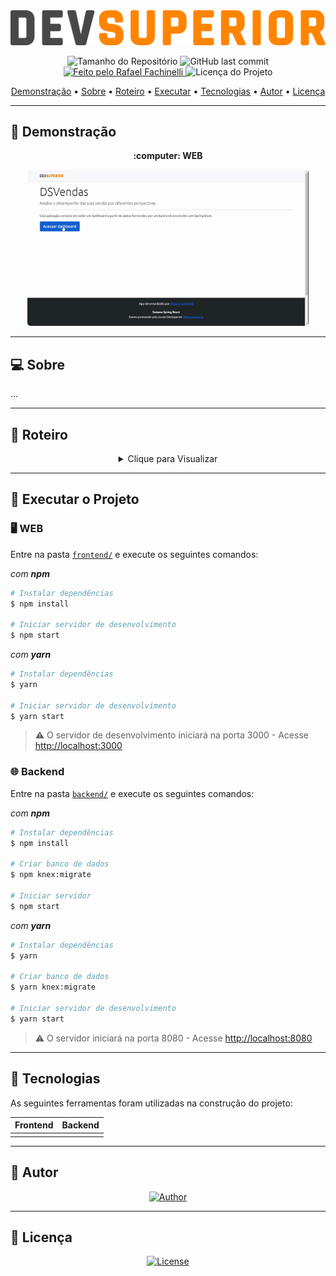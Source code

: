 <img alt="DSVendas" src="./.github/banner.svg">

<p align="center"> 
  <img alt="Tamanho do Repositório" src="https://img.shields.io/github/repo-size/rafaelfachinelli/DSVendas?style=for-the-badge">
  <img alt="GitHub last commit" src="https://img.shields.io/github/last-commit/rafaelfachinelli/DSVendas?style=for-the-badge">
  <a href="https://github.com/rafaelfachinelli">
    <img alt="Feito pelo Rafael Fachinelli" src="https://img.shields.io/badge/feito%20por-Rafael Fachinelli-%237519C1?style=for-the-badge">
  </a>
  <img alt="Licença do Projeto" src="https://img.shields.io/github/license/rafaelfachinelli/DSVendas?style=for-the-badge"/>
<p>

<p align="center">
 <a href="#movie_camera-demonstração">Demonstração</a> •
 <a href="#computer-sobre">Sobre</a> •
 <a href="#memo-roteiro">Roteiro</a> •
 <a href="#dvd-executar-o-projeto">Executar</a> •
 <a href="#hammer-tecnologias">Tecnologias</a> •
 <a href="#boy-autor">Autor</a> •
 <a href="#page_facing_up-licença">Licença</a>
</p>

---
## :movie_camera: **Demonstração**

<p align="center">
  <b> :computer: WEB </b>
</p>

<p align="center">
  <kbd>
    <img width="450" style="border-radius: 5px" height="250" alt="Demonstração do Projeto" src=".github/previews/desktop_preview.gif">
  </kbd>
</p>

---
## :computer: Sobre

...

---
## :memo: **Roteiro**

<div align="center">
<details>
<summary>Clique para Visualizar</summary>

|Estado|Tarefa|
|:---:|:---:|
|:heavy_check_mark:|Estruturar página inicial|

</details>
</div>

---
## :dvd: **Executar o Projeto**

### :desktop_computer: **WEB**

Entre na pasta [`frontend/`](frontend/) e execute os seguintes comandos:

_com **npm**_

```bash
# Instalar dependências
$ npm install

# Iniciar servidor de desenvolvimento
$ npm start
```

_com **yarn**_

```bash
# Instalar dependências
$ yarn

# Iniciar servidor de desenvolvimento
$ yarn start

```

> ⚠️ O servidor de desenvolvimento iniciará na porta 3000 - Acesse <http://localhost:3000>

### :globe_with_meridians: **Backend**

Entre na pasta [`backend/`](backend/) e execute os seguintes comandos:

_com **npm**_

```bash
# Instalar dependências
$ npm install

# Criar banco de dados
$ npm knex:migrate

# Iniciar servidor
$ npm start
```

_com **yarn**_

```bash
# Instalar dependências
$ yarn

# Criar banco de dados
$ yarn knex:migrate

# Iniciar servidor de desenvolvimento
$ yarn start
```

> ⚠️ O servidor iniciará na porta 8080 - Acesse <http://localhost:8080>

---
## :hammer: **Tecnologias**

As seguintes ferramentas foram utilizadas na construção do projeto:

<div align="center">

|Frontend|Backend|
|:---:|:---:|
|||

</div>

---
## :boy: **Autor**

<div align="center">
  
[![Author](https://github.com/rafaelfachinelli/rafaelfachinelli/blob/master/.github/author.svg)](https://www.linkedin.com/in/rafaelfachinelli/)

</div>

---
## :page_facing_up: **Licença**

<div align="center">
  
[![License](https://github.com/rafaelfachinelli/rafaelfachinelli/blob/master/.github/license.svg)](./LICENSE)

</div>
